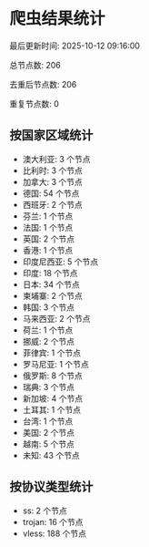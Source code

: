 # 爬虫结果统计

最后更新时间: 2025-10-12 09:16:00

总节点数: 206

去重后节点数: 206

重复节点数: 0

## 按国家区域统计

- 澳大利亚: 3 个节点
- 比利时: 3 个节点
- 加拿大: 3 个节点
- 德国: 54 个节点
- 西班牙: 2 个节点
- 芬兰: 1 个节点
- 法国: 1 个节点
- 英国: 2 个节点
- 香港: 1 个节点
- 印度尼西亚: 5 个节点
- 印度: 18 个节点
- 日本: 34 个节点
- 柬埔寨: 2 个节点
- 韩国: 3 个节点
- 马来西亚: 2 个节点
- 荷兰: 1 个节点
- 挪威: 2 个节点
- 菲律宾: 1 个节点
- 罗马尼亚: 1 个节点
- 俄罗斯: 8 个节点
- 瑞典: 3 个节点
- 新加坡: 4 个节点
- 土耳其: 1 个节点
- 台湾: 1 个节点
- 美国: 2 个节点
- 越南: 5 个节点
- 未知: 43 个节点

## 按协议类型统计

- ss: 2 个节点
- trojan: 16 个节点
- vless: 188 个节点
